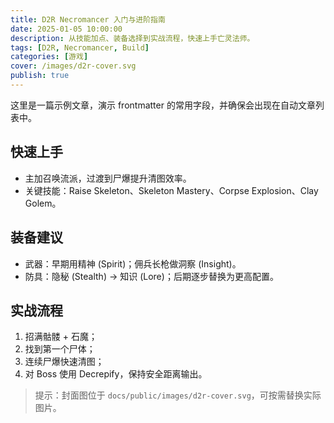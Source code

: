```yaml
---
title: D2R Necromancer 入门与进阶指南
date: 2025-01-05 10:00:00
description: 从技能加点、装备选择到实战流程，快速上手亡灵法师。
tags: [D2R, Necromancer, Build]
categories: [游戏]
cover: /images/d2r-cover.svg
publish: true
---
```


这里是一篇示例文章，演示 frontmatter 的常用字段，并确保会出现在自动文章列表中。

## 快速上手
- 主加召唤流派，过渡到尸爆提升清图效率。
- 关键技能：Raise Skeleton、Skeleton Mastery、Corpse Explosion、Clay Golem。

## 装备建议
- 武器：早期用精神 (Spirit)；佣兵长枪做洞察 (Insight)。
- 防具：隐秘 (Stealth) → 知识 (Lore)；后期逐步替换为更高配置。

## 实战流程
1. 招满骷髅 + 石魔；
2. 找到第一个尸体；
3. 连续尸爆快速清图；
4. 对 Boss 使用 Decrepify，保持安全距离输出。

> 提示：封面图位于 `docs/public/images/d2r-cover.svg`，可按需替换实际图片。

